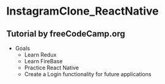 # InstagramClone_ReactNative

## Tutorial by freeCodeCamp.org
- Goals
  - Learn Redux
  - Learn FireBase
  - Practice React Native
  - Create a Login functionality for future applications
